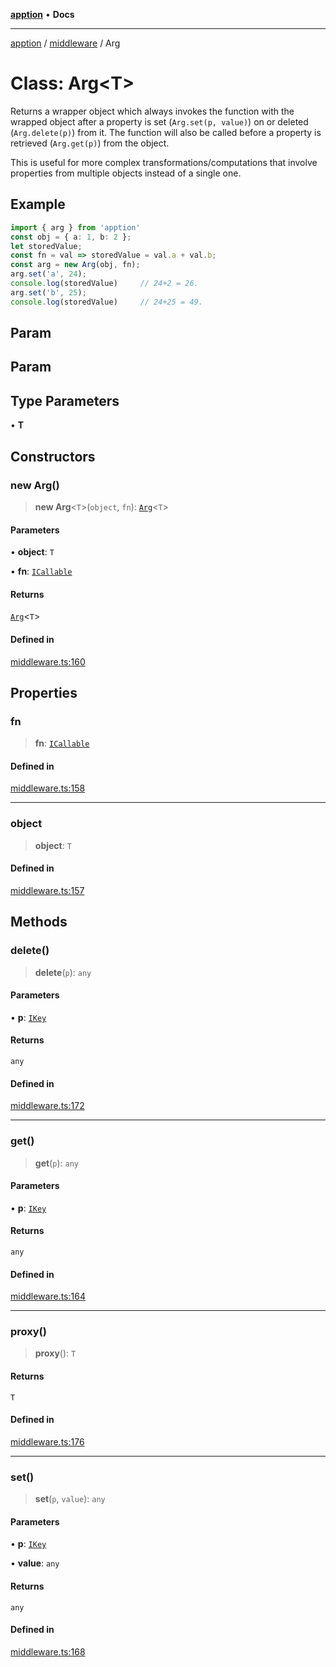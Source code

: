 [**apption**](../../README.md) • **Docs**

***

[apption](../../modules.md) / [middleware](../README.md) / Arg

# Class: Arg\<T\>

Returns a wrapper object which always invokes the function with the 
wrapped object after a property is set (`Arg.set(p, value)`) on or deleted (`Arg.delete(p)`) 
from it. The function will also be called before a property is retrieved (`Arg.get(p)`) 
from the object. 

This is useful for more complex transformations/computations that involve 
properties from multiple objects instead of a single one.

## Example

```ts
import { arg } from 'apption'
const obj = { a: 1, b: 2 };
let storedValue;
const fn = val => storedValue = val.a + val.b;
const arg = new Arg(obj, fn);
arg.set('a', 24);
console.log(storedValue)     // 24+2 = 26.
arg.set('b', 25);
console.log(storedValue)     // 24+25 = 49.
```

## Param

## Param

## Type Parameters

• **T**

## Constructors

### new Arg()

> **new Arg**\<`T`\>(`object`, `fn`): [`Arg`](Arg.md)\<`T`\>

#### Parameters

• **object**: `T`

• **fn**: [`ICallable`](../../types/interfaces/ICallable.md)

#### Returns

[`Arg`](Arg.md)\<`T`\>

#### Defined in

[middleware.ts:160](https://github.com/mksunny1/apption/blob/15875259b0a0fd5aee4cca9a9f9a7e7aa83be5d0/src/middleware.ts#L160)

## Properties

### fn

> **fn**: [`ICallable`](../../types/interfaces/ICallable.md)

#### Defined in

[middleware.ts:158](https://github.com/mksunny1/apption/blob/15875259b0a0fd5aee4cca9a9f9a7e7aa83be5d0/src/middleware.ts#L158)

***

### object

> **object**: `T`

#### Defined in

[middleware.ts:157](https://github.com/mksunny1/apption/blob/15875259b0a0fd5aee4cca9a9f9a7e7aa83be5d0/src/middleware.ts#L157)

## Methods

### delete()

> **delete**(`p`): `any`

#### Parameters

• **p**: [`IKey`](../../types/type-aliases/IKey.md)

#### Returns

`any`

#### Defined in

[middleware.ts:172](https://github.com/mksunny1/apption/blob/15875259b0a0fd5aee4cca9a9f9a7e7aa83be5d0/src/middleware.ts#L172)

***

### get()

> **get**(`p`): `any`

#### Parameters

• **p**: [`IKey`](../../types/type-aliases/IKey.md)

#### Returns

`any`

#### Defined in

[middleware.ts:164](https://github.com/mksunny1/apption/blob/15875259b0a0fd5aee4cca9a9f9a7e7aa83be5d0/src/middleware.ts#L164)

***

### proxy()

> **proxy**(): `T`

#### Returns

`T`

#### Defined in

[middleware.ts:176](https://github.com/mksunny1/apption/blob/15875259b0a0fd5aee4cca9a9f9a7e7aa83be5d0/src/middleware.ts#L176)

***

### set()

> **set**(`p`, `value`): `any`

#### Parameters

• **p**: [`IKey`](../../types/type-aliases/IKey.md)

• **value**: `any`

#### Returns

`any`

#### Defined in

[middleware.ts:168](https://github.com/mksunny1/apption/blob/15875259b0a0fd5aee4cca9a9f9a7e7aa83be5d0/src/middleware.ts#L168)
